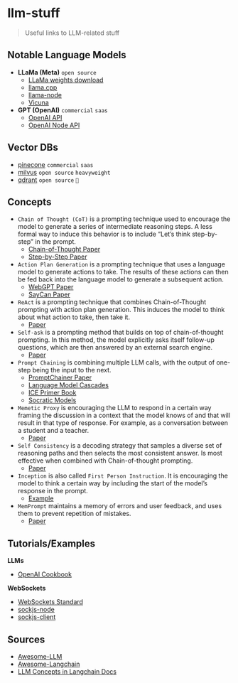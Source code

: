# llm-stuff
> Useful links to LLM-related stuff

## Notable Language Models

* **LLaMa (Meta)** `open source`
   - [LLaMa weights download](https://github.com/shawwn/llama-dl)
   - [llama.cpp](https://github.com/ggerganov/llama.cpp)
   - [llama-node](https://github.com/Atome-FE/llama-node)
   - [Vicuna](https:/github.com/lm-sys/FastChat)
* **GPT (OpenAI)** `commercial` `saas`
   - [OpenAI API](https://platform.openai.com/docs/api-reference)
   - [OpenAI Node API](https://www.npmjs.com/package/openai)

## Vector DBs
* [pinecone](https://www.pinecone.io/) `commercial` `saas`
* [milvus](https://github.com/milvus-io/milvus) `open source` `heavyweight`
* [qdrant](https://github.com/qdrant/qdrant) `open source` `🌟`

## Concepts

* `Chain of Thought (CoT)` is a prompting technique used to encourage the model to generate
  a series of intermediate reasoning steps. A less formal way to induce this behavior is
  to include “Let’s think step-by-step” in the prompt.
   - [Chain-of-Thought Paper](https://arxiv.org/pdf/2201.11903.pdf)
   - [Step-by-Step Paper](https://arxiv.org/abs/2112.00114)
* `Action Plan Generation` is a prompting technique that uses a language model to generate
  actions to take. The results of these actions can then be fed back into the language model
  to generate a subsequent action.
   - [WebGPT Paper](https://arxiv.org/pdf/2112.09332.pdf)
   - [SayCan Paper](https://say-can.github.io/assets/palm_saycan.pdf)
* `ReAct` is a prompting technique that combines Chain-of-Thought prompting with action plan
  generation. This induces the model to think about what action to take, then take it.
   - [Paper](https://arxiv.org/pdf/2210.03629.pdf)
* `Self-ask` is a prompting method that builds on top of chain-of-thought prompting. In this
  method, the model explicitly asks itself follow-up questions, which are then answered
  by an external search engine.
   - [Paper](https://ofir.io/self-ask.pdf)
* `Prompt Chaining` is combining multiple LLM calls, with the output of one-step being the
  input to the next.
   - [PromptChainer Paper](https://arxiv.org/pdf/2203.06566.pdf)
   - [Language Model Cascades](https://arxiv.org/abs/2207.10342)
   - [ICE Primer Book](https://primer.ought.org/)
   - [Socratic Models](https://socraticmodels.github.io/)
* `Memetic Proxy` is encouraging the LLM to respond in a certain way framing the discussion
  in a context that the model knows of and that will result in that type of response. For
  example, as a conversation between a student and a teacher.
   - [Paper](https://arxiv.org/pdf/2102.07350.pdf)
* `Self Consistency` is a decoding strategy that samples a diverse set of reasoning paths
  and then selects the most consistent answer. Is most effective when combined with
  Chain-of-thought prompting.
   - [Paper](https://arxiv.org/pdf/2203.11171.pdf)
* `Inception` is also called `First Person Instruction`. It is encouraging the model to think
  a certain way by including the start of the model’s response in the prompt.
   - [Example](https://twitter.com/goodside/status/1583262455207460865?s=20&t=8Hz7XBnK1OF8siQrxxCIGQ)
* `MemPrompt` maintains a memory of errors and user feedback, and uses them to prevent
  repetition of mistakes.
   - [Paper](https://memprompt.com/)

## Tutorials/Examples

**LLMs**
* [OpenAI Cookbook](https://github.com/openai/openai-cookbook)

**WebSockets**
* [WebSockets Standard](https://websockets.spec.whatwg.org//#interface-definition)
* [sockjs-node](https://github.com/sockjs/sockjs-node)
* [sockjs-client](https://github.com/sockjs/sockjs-client)

## Sources

* [Awesome-LLM](https://github.com/Hannibal046/Awesome-LLM#open-llm)
* [Awesome-Langchain](https://github.com/kyrolabs/awesome-langchain)
* [LLM Concepts in Langchain Docs](https://github.com/hwchase17/langchain/blob/94c82a189d30a53a2f7e34a9dd99eeb174f45d3d/docs/getting_started/concepts.md)
